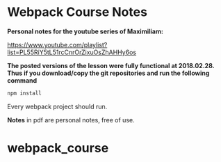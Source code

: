  
# **Webpack Course Notes**

**Personal notes for the youtube series of Maximiliam:**

https://www.youtube.com/playlist?list=PL55RiY5tL51rcCnrOrZixuOsZhAHHy6os

**The posted versions of the lesson were fully functional at 2018.02.28.**
**Thus if you download/copy the git repositories and run the following command**

```javascript
npm install
```
Every webpack project should run.

**Notes** in pdf are personal notes, free of use.






# webpack_course
